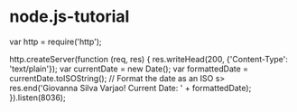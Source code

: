 # node.js-tutorial
var http = require('http');

http.createServer(function (req, res) {
  res.writeHead(200, {'Content-Type': 'text/plain'});
  var currentDate = new Date();
  var formattedDate = currentDate.toISOString(); // Format the date as an ISO s>
  res.end('Giovanna Silva Varjao! Current Date: ' + formattedDate);
}).listen(8036);




